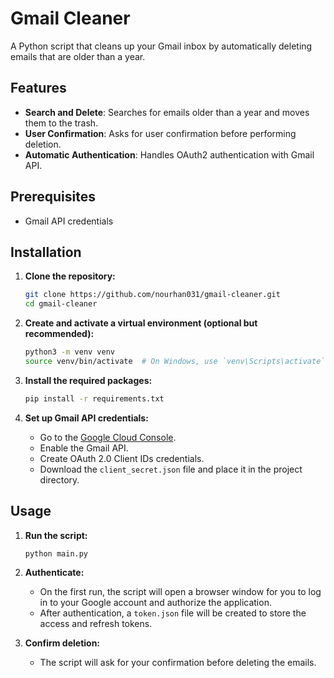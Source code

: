 # Gmail Cleaner

A Python script that cleans up your Gmail inbox by automatically deleting emails that are older than a year.

## Features

- **Search and Delete**: Searches for emails older than a year and moves them to the trash.
- **User Confirmation**: Asks for user confirmation before performing deletion.
- **Automatic Authentication**: Handles OAuth2 authentication with Gmail API.

## Prerequisites

- Gmail API credentials 

## Installation

1. **Clone the repository:**

    ```sh
    git clone https://github.com/nourhan031/gmail-cleaner.git
    cd gmail-cleaner
    ```

2. **Create and activate a virtual environment (optional but recommended):**

    ```sh
    python3 -m venv venv
    source venv/bin/activate  # On Windows, use `venv\Scripts\activate`
    ```

3. **Install the required packages:**

    ```sh
    pip install -r requirements.txt
    ```

4. **Set up Gmail API credentials:**

    - Go to the [Google Cloud Console](https://console.developers.google.com/).
    - Enable the Gmail API.
    - Create OAuth 2.0 Client IDs credentials.
    - Download the `client_secret.json` file and place it in the project directory.

## Usage

1. **Run the script:**

    ```sh
    python main.py
    ```

2. **Authenticate:**
    - On the first run, the script will open a browser window for you to log in to your Google account and authorize the application.
    - After authentication, a `token.json` file will be created to store the access and refresh tokens.

3. **Confirm deletion:**
    - The script will ask for your confirmation before deleting the emails.
